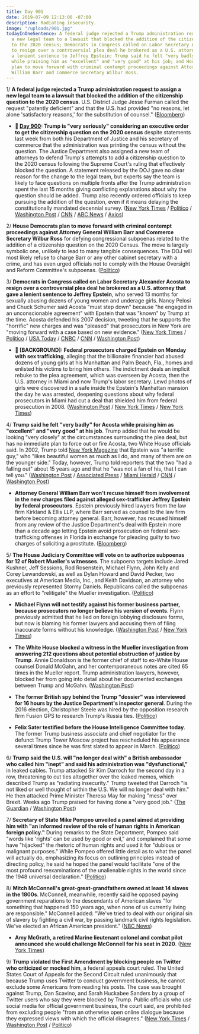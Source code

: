 ```yaml
---
title: Day 901
date: 2019-07-09 12:13:00 -07:00
description: Radiating insecurity.
image: "/uploads/901.jpg"
todayInOneSentence: A federal judge rejected a Trump administration request to assign
  a new legal team to a lawsuit that blocked the addition of the citizenship question
  to the 2020 census; Democrats in Congress called on Labor Secretary Alexander Acosta
  to resign over a controversial plea deal he brokered as a U.S. attorney that gave
  a lenient sentence to Jeffrey Epstein; Trump said he felt "very badly" for Acosta
  while praising him as "excellent" and "very good" at his job; and House Democrats
  plan to move forward with criminal contempt proceedings against Attorney General
  William Barr and Commerce Secretary Wilbur Ross.
---
```


1/ **A federal judge rejected a Trump administration request to assign a new legal team to a lawsuit that blocked the addition of the citizenship question to the 2020 census**. U.S. District Judge Jesse Furman called the request "patently deficient" and that the U.S. had provided "no reasons, let alone 'satisfactory reasons,' for the substitution of counsel." ([Bloomberg](https://www.bloomberg.com/news/articles/2019-07-09/census-judge-denies-new-government-team-s-request-to-join-case-jxwbmwrj))

* **📌 [Day 900](https://whatthefuckjusthappenedtoday.com/2019/07/08/day-900/#3-trump-is-very-seriously-considerin): Trump is "very seriously" considering an executive order to get the citizenship question on the 2020 census** despite statements last week from both his Department of Justice and his secretary of commerce that the administration was printing the census without the question. The Justice Department also assigned a new team of attorneys to defend Trump's attempts to add a citizenship question to the 2020 census following the Supreme Court's ruling that effectively blocked the question. A statement released by the DOJ gave no clear reason for the change to the legal team, but experts say the team is likely to face questions on multiple fronts after the Trump administration spent the last 15 months giving conflicting explanations about why the question should be added. Trump also recently ordered officials to keep pursuing the addition of the question, even if it means delaying the constitutionally mandated decennial survey. ([New York Times](https://www.nytimes.com/2019/07/05/us/census-question.html) / [Politico](https://www.politico.com/story/2019/07/08/justice-department-census-citizenship-question-battle-1399523) / [Washington Post](https://www.washingtonpost.com/world/national-security/justice-department-changing-lawyers-on-census-case/2019/07/07/18ba6650-a112-11e9-b732-41a79c2551bf_story.html) / [CNN](https://www.cnn.com/2019/07/03/politics/census-question-trump-tweet/) / [ABC News](https://abcnews.go.com/Politics/wireStory/trump-mulling-executive-order-census-64150029) / [Axios](https://www.axios.com/justice-department-scrambles-on-citizenship-question-after-trump-tweet-ea33be0a-5654-4592-ab7f-9a751f775959.html))

2/ **House Democrats plan to move forward with criminal contempt proceedings against Attorney General William Barr and Commerce Secretary Wilbur Ross** for defying congressional subpoenas related to the addition of a citizenship question on the 2020 Census. The move is largely symbolic one, unlikely to lead to many tangible consequences. The DOJ will most likely refuse to charge Barr or any other cabinet secretary with a crime, and has even urged officials not to comply with the House Oversight and Reform Committee's subpoenas. ([Politico](https://www.politico.com/story/2019/07/08/criminal-contempt-william-barr-wilbur-ross-census-1402210))

3/ **Democrats in Congress called on Labor Secretary Alexander Acosta to resign over a controversial plea deal he brokered as a U.S. attorney that gave a lenient sentence to Jeffrey Epstein**, who served 13 months for sexually abusing dozens of young women and underage girls. Nancy Pelosi and Chuck Schumer said Acosta "must step down" because "he engaged in an unconscionable agreement" with Epstein that was "known" by Trump at the time. Acosta defended his 2007 decision, tweeting that he supports the "horrific" new charges and was "pleased" that prosecutors in New York are "moving forward with a case based on new evidence." ([New York Times](https://www.nytimes.com/2019/07/09/us/politics/alex-acosta-jeffrey-epstein.html) / [Politico](https://www.politico.com/story/2019/07/09/alex-acosta-resign-jeffrey-epstein-1402980) / [USA Today](https://www.usatoday.com/story/news/politics/2019/07/09/pelosi-alexander-acosta-must-resign-over-jeffrey-epstein-plea-deal/1680730001/) / [CNBC](https://www.cnbc.com/2019/07/09/trump-labor-secretary-acosta-defends-2007-deal-with-jeffrey-epstein.html) / [CNN](https://www.cnn.com/2019/07/09/politics/acosta-defends-epstein-deal/index.html) / [Washington Post](https://www.washingtonpost.com/politics/pelosi-adds-her-voice-to-those-calling-for-acostas-resignation-for-earlier-epstein-case/2019/07/09/aa497776-a231-11e9-bd56-eac6bb02d01d_story.html))

* **📌 \[BACKGROUND\]: Federal prosecutors charged Epstein on Monday with sex trafficking**, alleging that the billionaire financier had abused dozens of young girls at his Manhattan and Palm Beach, Fla., homes and enlisted his victims to bring him others. The indictment deals an implicit rebuke to the plea agreement, which was overseen by Acosta, then the U.S. attorney in Miami and now Trump's labor secretary. Lewd photos of girls were discovered in a safe inside the Epstein's Manhattan mansion the day he was arrested, deepening questions about why federal prosecutors in Miami had cut a deal that shielded him from federal prosecution in 2008. ([Washington Post](https://www.washingtonpost.com/world/national-security/prosecutors-expected-to-unseal-charges-against-jeffrey-epstein/2019/07/08/3dec0fbe-a0db-11e9-b732-41a79c2551bf_story.html) / [New York Times](https://www.nytimes.com/2019/07/08/nyregion/jeffrey-epstein-charges.html) / [New York Times](https://www.nytimes.com/2019/07/07/nyregion/jeffrey-epstein-sex-trafficking.html?module=inline))

4/ **Trump said he felt "very badly" for Acosta while praising him as "excellent" and "very good" at his job**. Trump added that he would be looking "very closely" at the circumstances surrounding the plea deal, but has no immediate plan to force out or fire Acosta, two White House officials said. In 2002, Trump told [New York Magazine](https://nymag.com/nymetro/news/people/n_7912/) that Epstein was "a terrific guy," who "likes beautiful women as much as I do, and many of them are on the younger side." Today, however, Trump told reporters that the two "had a falling out" about 15 years ago and that he "was not a fan of his, that I can tell you." ([Washington Post](https://www.washingtonpost.com/politics/trump-called-epstein-a-terrific-guy-before-denying-relationship-with-him/2019/07/08/a01e0f00-a1be-11e9-bd56-eac6bb02d01d_story.html) / [Associated Press](https://apnews.com/10108839f8ad4aa2a9f8ae0fd71fcbb4) / [Miami Herald](https://www.miamiherald.com/news/politics-government/national-politics/article232444927.html) / [CNN](https://www.cnn.com/2019/07/09/politics/labor-secretary-acosta-white-house/index.html) / [Washington Post](https://www.washingtonpost.com/politics/epstein-indictment-renews-questions-about-earlier-case-handled-by-trump-cabinet-official/2019/07/08/95e6996a-a1a2-11e9-bd56-eac6bb02d01d_story.html))

* **Attorney General William Barr won't recuse himself from involvement in the new charges filed against alleged sex-trafficker Jeffrey Epstein by federal prosecutors**. Epstein previously hired lawyers from the law firm Kirkland & Ellis LLP, where Barr served as counsel to the law firm before becoming attorney general. Barr, however, has recused himself from any review of the Justice Department's deal with Epstein more than a decade ago letting Epstein avoid prosecution on federal sex-trafficking offenses in Florida in exchange for pleading guilty to two charges of soliciting a prostitute. ([Bloomberg](https://www.bloomberg.com/news/articles/2019-07-09/barr-won-t-recuse-himself-from-new-case-against-jeffrey-epstein))

5/ **The House Judiciary Committee will vote on to authorize subpoenas for 12 of Robert Mueller's witnesses**. The subpoena targets include Jared Kushner, Jeff Sessions, Rod Rosenstein, Michael Flynn, John Kelly and Corey Lewandowski, as well as Dylan Howard and David Pecker, two executives at American Media, Inc., and Keith Davidson, an attorney who previously represented Stormy Daniels. Republicans called the subpoenas as an effort to "relitigate" the Mueller investigation. ([Politico](https://www.politico.com/story/2019/07/09/house-dems-prep-subpoenas-for-jared-kushner-jeff-sessions-and-10-other-mueller-witnesses-1402876))

* **Michael Flynn will not testify against his former business partner, because prosecutors no longer believe his version of events**. Flynn previously admitted that he lied on foreign lobbying disclosure forms, but now is blaming his former lawyers and accusing them of filing inaccurate forms without his knowledge. ([Washington Post](https://www.washingtonpost.com/local/public-safety/government-no-longer-wants-michael-flynn-to-testify-against-ex-partner/2019/07/09/3138cfa4-a1b3-11e9-b732-41a79c2551bf_story.html) / [New York Times](https://www.nytimes.com/2019/07/09/us/politics/flynn-testimony-turkey-lobbying.html))

* **The White House blocked a witness in the Mueller investigation from answering 212 questions about potential obstruction of justice by Trump**. Annie Donaldson is the former chief of staff to ex-White House counsel Donald McGahn, and her contemporaneous notes are cited 65 times in the Mueller report. Trump administration lawyers, however, blocked her from going into detail about her documented exchanges between Trump and McGahn. ([Washington Post](https://www.washingtonpost.com/politics/white-house-blocks-key-mueller-witness-from-answering-more-than-200-questions-from-house-investigators/2019/07/08/d21bc6b6-a1d0-11e9-b7b4-95e30869bd15_story.html?utm_term=.f81c158fbd36))

* **The former British spy behind the Trump "dossier" was interviewed for 16 hours by the Justice Department's inspector general**. During the 2016 election, Christopher Steele was hired by the opposition research firm Fusion GPS to research Trump's Russia ties. ([Politico](https://www.politico.com/story/2019/07/09/christopher-steele-trump-dossier-doj-1403318))

* **Felix Sater testified before the House Intelligence Committee today**. The former Trump business associate and chief negotiator for the defunct Trump Tower Moscow project has rescheduled his appearance several times since he was first slated to appear in March. ([Politico](https://www.politico.com/story/2019/07/08/felix-sater-moscow-trump-tower-1401940))

6/ **Trump said the U.S. will "no longer deal with" a British ambassador who called him "inept" and said his administration was "dysfunctional,"** in leaked cables. Trump attacked Sir Kim Darroch for the second day in a row, threatening to cut ties altogether over the leaked memos, which described Trump as "radiating insecurity." Trump tweeted that Darroch "is not liked or well thought of within the U.S. We will no longer deal with him." He then attacked Prime Minister Theresa May for making "mess" over Brexit. Weeks ago Trump praised for having done a "very good job." ([The Guardian](https://www.theguardian.com/us-news/2019/jul/08/donald-trump-we-will-no-longer-deal-with-the-british-ambassador) / [Washington Post](https://www.washingtonpost.com/world/britain-to-apologize-for-leaked-cables-calling-trump-inept-amid-hunt-for-leaker/2019/07/08/ed62d946-a162-11e9-b732-41a79c2551bf_story.html))

7/ **Secretary of State Mike Pompeo unveiled a panel aimed at providing him with "an informed review of the role of human rights in American foreign policy."** During remarks to the State Department, Pompeo said "words like 'rights' can be used by good or evil," and complained that some have "hijacked" the rhetoric of human rights and used it for "dubious or malignant purposes." While Pompeo offered little detail as to what the panel will actually do, emphasizing its focus on outlining principles instead of directing policy, he said he hoped the panel would facilitate "one of the most profound reexaminations of the unalienable rights in the world since the 1948 universal declaration." ([Politico](https://www.politico.com/story/2019/07/08/pompeo-panel-unalienable-rights-1400023))

8/ **Mitch McConnell's great-great-grandfathers owned at least 14 slaves in the 1800s**. McConnell, meanwhile, recently said he opposed paying government reparations to the descendants of American slaves "for something that happened 150 years ago, when none of us currently living are responsible."  McConnell added: "We've tried to deal with our original sin of slavery by fighting a civil war, by passing landmark civil rights legislation. We've elected an African American president." ([NBC News](https://www.nbcnews.com/politics/congress/mitch-mcconnell-ancestors-slave-owners-alabama-1800s-census-n1027511))

* **Amy McGrath, a retired Marine lieutenant colonel and combat pilot announced she would challenge McConnell for his seat in 2020**. ([New York Times](https://www.nytimes.com/2019/07/09/us/politics/amy-mcgrath-2020-senate.html))

9/ **Trump violated the First Amendment by blocking people on Twitter who criticized or mocked him**, a federal appeals court ruled. The United States Court of Appeals for the Second Circuit ruled unanimously that because Trump uses Twitter to conduct government business, he cannot exclude some Americans from reading his posts. The case was brought against Trump, Dan Scavino, and Sarah Huckabee Sanders by a group of Twitter users who say they were blocked by Trump. Public officials who use social media for official government business, the court said, are prohibited from excluding people "from an otherwise open online dialogue because they expressed views with which the official disagrees." ([New York Times](https://www.nytimes.com/2019/07/09/us/politics/trump-twitter-first-amendment.html) / [Washington Post](https://www.washingtonpost.com/local/legal-issues/president-trump-cannot-block-his-critics-on-twitter-federal-appeals-court-rules/2019/07/09/d07a5558-8230-11e9-95a9-e2c830afe24f_story.html) / [Politico](https://www.politico.com/story/2019/07/09/trump-first-amendment-blocking-twitter-critics-1403910))